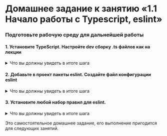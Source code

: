 # Домашнее задание к занятию «1.1  Начало работы с Typescript, eslint»

### Подготовьте рабочую среду для дальнейшей работы

#### 1. Установите TypeScript. Настройте dev сборку .ts файлов как на лекции
 
<details>
<summary>Что вы должны увидеть в итоге шага</summary>
  
![](../001-TypeScript/Step1.jpg)

</details>

#### 2. Добавьте в проект пакеты eslint. Создайте файл конфигурации eslint

<details>
<summary>Что вы должны увидеть в итоге шага</summary>

![](../001-TypeScript/Step2.jpg)

</details>

#### 3. Установите любой набор правил для eslint.
<details>
<summary>Что вы должны увидеть в итоге шага</summary>

![](../001-TypeScript/Step3.jpg)

</details>

Это самостоятельное домашнее задание, его выполнение пригодится для следующих занятий.
